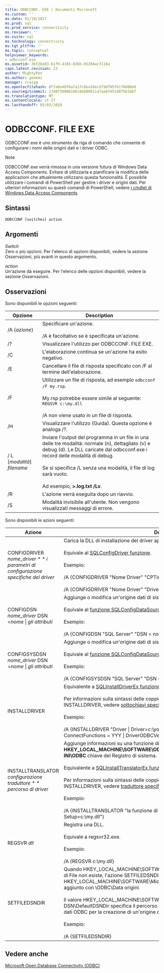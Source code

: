 ```yaml
---
title: ODBCCONF. EXE | Documenti Microsoft
ms.custom: ''
ms.date: 01/19/2017
ms.prod: sql
ms.prod_service: connectivity
ms.reviewer: ''
ms.suite: sql
ms.technology: connectivity
ms.tgt_pltfrm: ''
ms.topic: conceptual
helpviewer_keywords:
- odbcconf.exe
ms.assetid: 3bf2be83-61f9-4183-836b-85204ac7116a
caps.latest.revision: 23
author: MightyPen
ms.author: genemi
manager: craigg
ms.openlocfilehash: 8f7a6e48f6a7a17c8ea3decd79d765fb176080e6
ms.sourcegitcommit: 1740f3090b168c0e809611a7aa6fd514075616bf
ms.translationtype: MT
ms.contentlocale: it-IT
ms.lasthandoff: 05/03/2018
---
```

# <a name="odbcconfexe"></a>ODBCCONF. FILE EXE
ODBCCONF.exe è uno strumento da riga di comando che consente di configurare i nomi delle origini dati e i driver ODBC.  
  
> [!NOTE]  
>  ODBCCONF.exe verrà rimossa in una versione futura di Windows Data Access Components. Evitare di utilizzarla e pianificare la modifica delle applicazioni che attualmente utilizzano questa funzionalità. È possibile utilizzare i comandi di PowerShell per gestire i driver e origini dati. Per ulteriori informazioni su questi comandi di PowerShell, vedere [i cmdlet di Windows Data Access Components](https://technet.microsoft.com/library/hh771019.aspx).  
  
## <a name="syntax"></a>Sintassi  
  
```  
ODBCCONF [switches] action  
```  
  
## <a name="arguments"></a>Argomenti  
 *Switch*  
 Zero o più opzioni. Per l'elenco di opzioni disponibili, vedere la sezione Osservazioni, più avanti in questo argomento.  
  
 *action*  
 Un'azione da eseguire. Per l'elenco delle opzioni disponibili, vedere la sezione Osservazioni.  
  
## <a name="remarks"></a>Osservazioni  
 Sono disponibili le opzioni seguenti:  
  
|Opzione|Description|  
|------------|-----------------|  
|/A {*azione*}|Specificare un'azione.<br /><br /> /A è facoltativo se è specificata un'azione.|  
|/?|Visualizzare l'utilizzo per ODBCCONF. FILE EXE.|  
|/C|L'elaborazione continua se un'azione ha esito negativo.|  
|/E|Cancellare il file di risposta specificato con /F al termine dell'elaborazione.|  
|/F|Utilizzare un file di risposta, ad esempio `odbcconf /F my.rsp`.<br /><br /> My.rsp potrebbe essere simile al seguente: `REGSVR c:\my.dll`<br /><br /> /A non viene usato in un file di risposta.|  
|/H|Visualizzare l'utilizzo (Guida). Questa opzione è analoga /?.|  
|/ L [*modalità*] *filename*|Inviare l'output del programma in un file in una delle tre modalità: normale (n), dettagliato (v) e debug (d). Le DLL caricate dal odbcconf.exe i record delle modalità di debug.<br /><br /> Se si specifica /L senza una modalità, il file di log sarà vuoto.<br /><br /> Ad esempio, **>.log.txt /Lv**.|  
|/R|L'azione verrà eseguita dopo un riavvio.|  
|/S|Modalità invisibile all'utente. Non vengono visualizzati messaggi di errore.|  
  
 Sono disponibili le azioni seguenti:  
  
|Azione|Description|  
|------------|-----------------|  
|CONFIGDRIVER *nome_driver * * i parametri di configurazione specifiche del driver*|Carica la DLL di installazione del driver appropriato e chiama il **ConfigDriver** (funzione).<br /><br /> Equivale al [SQLConfigDriver funzione](../odbc/reference/syntax/sqlconfigdriver-function.md).<br /><br /> Esempio:<br /><br /> /A {CONFIGDRIVER "Nome Driver" "CPTimeout = 60"}<br /><br /> /A {CONFIGDRIVER "Nome Driver" "DriverODBCVer = 03.80"}|  
|CONFIGDSN *nome_driver* DSN =*nome* &#124; *gli attributi*|Aggiunge o modifica un'origine dati di sistema.<br /><br /> Equivale al [funzione SQLConfigDataSource](../odbc/reference/syntax/sqlconfigdatasource-function.md).<br /><br /> Esempio:<br /><br /> /A {CONFIGDSN "SQL Server" "DSN = nome &#124; Server = srv"}|  
|CONFIGSYSDSN *nome_driver* DSN =*nome* &#124; *gli attributi*|Aggiunge o modifica un'origine dati di sistema.<br /><br /> Equivale al [funzione SQLConfigDataSource](../odbc/reference/syntax/sqlconfigdatasource-function.md).<br /><br /> Esempio:<br /><br /> /A {CONFIGSYSDSN "SQL Server" "DSN = nome &#124; Server = srv"}|  
|INSTALLDRIVER|Equivalente a [SQLInstallDriverEx funzione](../odbc/reference/syntax/sqlinstalldriverex-function.md).<br /><br /> Per informazioni sulla sintassi delle coppie parola chiave / valore passata a INSTALLDRIVER, vedere [sottochiavi specifica del Driver](../odbc/reference/install/driver-specification-subkeys.md).<br /><br /> Esempio:<br /><br /> /A {INSTALLDRIVER "Driver &#124; Driver=c:\your.dll &#124; Setup=c:\your.dll &#124; APILevel = 2 &#124; ConnectFunctions = YYY &#124; DriverODBCVer = 03.50 &#124; FileUsage = 0 &#124; SQLLevel = 1"}|  
|INSTALLTRANSLATOR *configurazione traduttore * * percorso di driver*|Aggiunge informazioni su una funzione di conversione per la **HKEY_LOCAL_MACHINE\SOFTWARE\ODBC\ODBCINST. Funzioni di conversione INI\ODBC** chiave del Registro di sistema.<br /><br /> Equivalente a [SQLInstallTranslatorEx funzione](../odbc/reference/syntax/sqlinstalltranslatorex-function.md).<br /><br /> Per informazioni sulla sintassi delle coppie parola chiave / valore passata a INSTALLDRIVER, vedere [traduttore specifica sottochiavi](../odbc/reference/install/translator-specification-subkeys.md).<br /><br /> Esempio:<br /><br /> /A {INSTALLTRANSLATOR "la funzione di conversione &#124; Translator=c:\my.dll &#124; Setup=c:\my.dll"}|  
|REGSVR *dll*|Registra una DLL.<br /><br /> Equivale a regsvr32.exe.<br /><br /> Esempio:<br /><br /> /A {REGSVR c:\my.dll}|  
|SETFILEDSNDIR|Quando HKEY_LOCAL_MACHINE\SOFTWARE\ODBC\ODBC. INI\ODBC DSN\DefaultDSNDir di File non esiste, l'azione SETFILEDSNDIR la creerà e assegnarvi il valore in HKEY_LOCAL_MACHINE\SOFTWARE\Microsoft\Windows\CurrentVersion\CommonFilesDir, aggiunto con \ODBC\Data origini.<br /><br /> Il valore HKEY_LOCAL_MACHINE\SOFTWARE\ODBC\ODBC. INI\ODBC File DSN\DefaultDSNDir specifica il percorso predefinito utilizzato dall'amministratore origine dati ODBC per la creazione di un'origine dati basata su file.<br /><br /> Esempio:<br /><br /> /A {SETFILEDSNDIR}|  
  
## <a name="see-also"></a>Vedere anche  
 [Microsoft Open Database Connectivity (ODBC)](../odbc/microsoft-open-database-connectivity-odbc.md)
